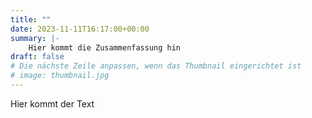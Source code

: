 ```yaml
---
title: ""
date: 2023-11-11T16:17:00+00:00
summary: |-
    Hier kommt die Zusammenfassung hin
draft: false
# Die nächste Zeile anpassen, wenn das Thumbnail eingerichtet ist
# image: thumbnail.jpg
---
```


Hier kommt der Text

<!-- Das ist ein einzelnes Bild: -->
<!-- {{< tsc/news/inline-float src="pokal.jpg" alt="Siegerpokal" width="800" height="801" >}} -->

